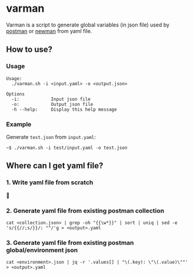 varman
======

Varman is a script to generate global variables (in json file) used by [postman](https://www.getpostman.com/) or [newman](https://github.com/postmanlab://github.com/postmanlabs/newman) from yaml file.

## How to use?

### Usage

```
Usage:
  ./varman.sh -i <input.yaml> -o <output.json>

Options
  -i:            Input json file
  -o:            Output json file
  -h --help:     Display this help message
```

### Example

Generate `test.json` from `input.yaml`:

```
~$ ./varman.sh -i test/input.yaml -o test.json
```

## Where can I get yaml file?

### 1. Write yaml file from scratch

:pencil:

### 2. Generate yaml file from existing postman collection

```
cat <collection.json> | grep -oh "{{\w*}}" | sort | uniq | sed -e 's/{{//;s/}}/: ""/'g > <output>.yaml
```

### 3. Generate yaml file from existing postman global/environment json

```
cat <environment>.json | jq -r '.values[] | "\(.key): \"\(.value)\""' > <output>.yaml
```
